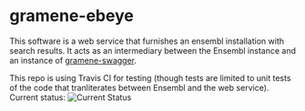 # gramene-ebeye
This software is a web service that furnishes an ensembl installation with search results. It acts as an intermediary between the Ensembl instance and an instance of [gramene-swagger](warelab/gramene-swagger).

This repo is using Travis CI for testing (though tests are limited to unit tests of the code that tranliterates between Ensembl and the web service). Current status: ![Current Status](https://travis-ci.org/warelab/gramene-ebeye.svg?branch=master)
